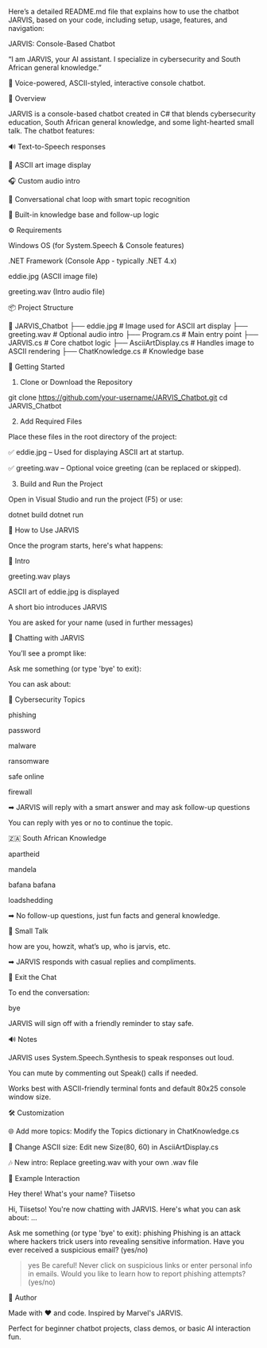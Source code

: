 Here’s a detailed README.md file that explains how to use the chatbot JARVIS, based on your code, including setup, usage, features, and navigation: 

 

 

JARVIS: Console-Based Chatbot 

“I am JARVIS, your AI assistant. I specialize in cybersecurity and South African general knowledge.” 

🧠 Voice-powered, ASCII-styled, interactive console chatbot. 

 

 

📜 Overview 

JARVIS is a console-based chatbot created in C# that blends cybersecurity education, South African general knowledge, and some light-hearted small talk. The chatbot features: 

🔊 Text-to-Speech responses 

🎨 ASCII art image display 

🎧 Custom audio intro 

💬 Conversational chat loop with smart topic recognition 

🧠 Built-in knowledge base and follow-up logic 

 

 

⚙️ Requirements 

Windows OS (for System.Speech & Console features) 

.NET Framework (Console App - typically .NET 4.x) 

eddie.jpg (ASCII image file) 

greeting.wav (Intro audio file) 

 

 

📦 Project Structure 

📁 JARVIS_Chatbot 
├── eddie.jpg              # Image used for ASCII art display 
├── greeting.wav           # Optional audio intro 
├── Program.cs             # Main entry point 
├── JARVIS.cs              # Core chatbot logic 
├── AsciiArtDisplay.cs     # Handles image to ASCII rendering 
├── ChatKnowledge.cs       # Knowledge base 
  

 

🚀 Getting Started 

1. Clone or Download the Repository 

git clone https://github.com/your-username/JARVIS_Chatbot.git 
cd JARVIS_Chatbot 
  

2. Add Required Files 

Place these files in the root directory of the project: 

✅ eddie.jpg – Used for displaying ASCII art at startup. 

✅ greeting.wav – Optional voice greeting (can be replaced or skipped). 

3. Build and Run the Project 

Open in Visual Studio and run the project (F5) or use: 

dotnet build 
dotnet run 
  

 

🧠 How to Use JARVIS 

Once the program starts, here's what happens: 

🌟 Intro 

greeting.wav plays 

ASCII art of eddie.jpg is displayed 

A short bio introduces JARVIS 

You are asked for your name (used in further messages) 

 

 

💬 Chatting with JARVIS 

You’ll see a prompt like: 

Ask me something (or type 'bye' to exit): 
  

You can ask about: 

🔐 Cybersecurity Topics 

phishing 

password 

malware 

ransomware 

safe online 

firewall 

➡ JARVIS will reply with a smart answer and may ask follow-up questions 

 You can reply with yes or no to continue the topic. 

🇿🇦 South African Knowledge 

apartheid 

mandela 

bafana bafana 

loadshedding 

➡ No follow-up questions, just fun facts and general knowledge. 

👋 Small Talk 

how are you, howzit, what’s up, who is jarvis, etc. 

➡ JARVIS responds with casual replies and compliments. 

 

 

🛑 Exit the Chat 

To end the conversation: 

bye 
  

JARVIS will sign off with a friendly reminder to stay safe. 

 

 

🔊 Notes 

JARVIS uses System.Speech.Synthesis to speak responses out loud. 

You can mute by commenting out Speak() calls if needed. 

Works best with ASCII-friendly terminal fonts and default 80x25 console window size. 

 

 

🛠️ Customization 

🌐 Add more topics: Modify the Topics dictionary in ChatKnowledge.cs 

🧵 Change ASCII size: Edit new Size(80, 60) in AsciiArtDisplay.cs 

🎶 New intro: Replace greeting.wav with your own .wav file 

 

 

🤖 Example Interaction 

Hey there! What's your name? Tiisetso 
 
Hi, Tiisetso! You're now chatting with JARVIS. 
Here's what you can ask about: 
... 
 
Ask me something (or type 'bye' to exit): phishing 
Phishing is an attack where hackers trick users into revealing sensitive information. Have you ever received a suspicious email? (yes/no) 
 
> yes 
Be careful! Never click on suspicious links or enter personal info in emails. Would you like to learn how to report phishing attempts? (yes/no) 
  

 

🧠 Author 

Made with ❤️ and code. Inspired by Marvel's JARVIS. 

 Perfect for beginner chatbot projects, class demos, or basic AI interaction fun. 

 

 
